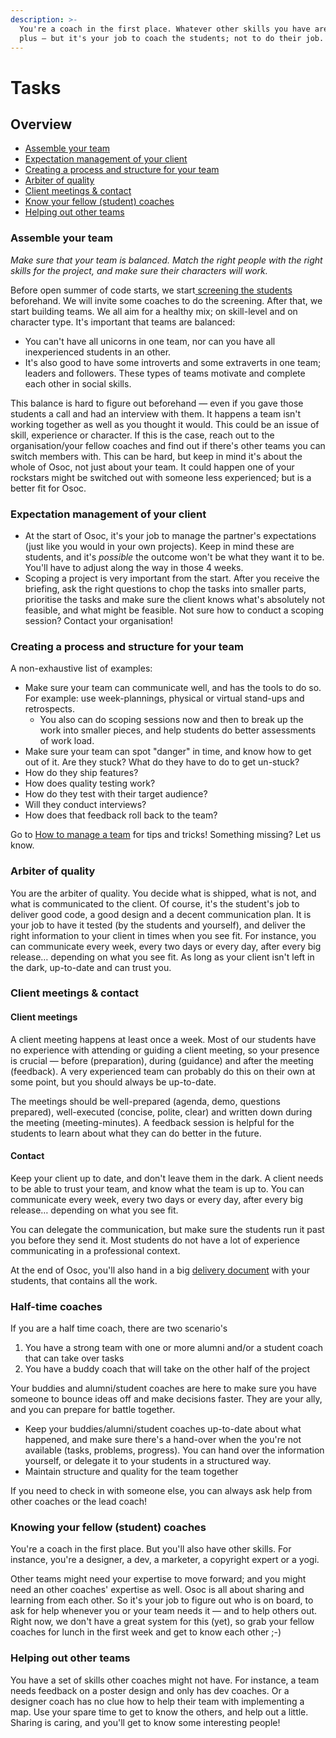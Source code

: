 ```yaml
---
description: >-
  You're a coach in the first place. Whatever other skills you have are a nice
  plus — but it's your job to coach the students; not to do their job.
---
```


# Tasks

## Overview

* [Assemble your team](tasks.md#assemble-your-team)
* [Expectation management of your client](tasks.md#expectation-management-of-your-client)
* [Creating a process and structure for your team](tasks.md#creating-a-process-and-structure-for-your-team)
* [Arbiter of quality](tasks.md#arbiter-of-quality)
* [Client meetings & contact](tasks.md#client-meetings-and-contact)
* [Know your fellow \(student\) coaches](tasks.md#knowing-your-fellow-student-and-assistant-coaches)
* [Helping out other teams](tasks.md#helping-out-other-teams)



### Assemble your team

_Make sure that your team is balanced. Match the right people with the right skills for the project, and make sure their characters will work._

Before open summer of code starts, we start[ screening the students](screening-students.md) beforehand. We will invite some coaches to do the screening. After that, we start building teams. We all aim for a healthy mix; on skill-level and on character type. It's important that teams are balanced:

* You can't have all unicorns in one team, nor can you have all inexperienced students in an other.
* It's also good to have some introverts and some extraverts in one team; leaders and followers. These types of teams motivate and complete each other in social skills.

This balance is hard to figure out beforehand — even if you gave those students a call and had an interview with them. It happens a team isn't working together as well as you thought it would. This could be an issue of skill, experience or character. If this is the case, reach out to the organisation/your fellow coaches and find out if there's other teams you can switch members with. This can be hard, but keep in mind it's about the whole of Osoc, not just about your team. It could happen one of your rockstars might be switched out with someone less experienced; but is a better fit for Osoc.

### Expectation management of your client

* At the start of Osoc, it's your job to manage the partner's expectations \(just like you would in your own projects\). Keep in mind these are students, and it's _possible_ the outcome won't be what they want it to be. You'll have to adjust along the way in those 4 weeks.
* Scoping a project is very important from the start. After you receive the briefing, ask the right questions to chop the tasks into smaller parts, prioritise the tasks and make sure the client knows what's absolutely not feasible, and what might be feasible. Not sure how to conduct a scoping session? Contact your organisation!

### Creating a process and structure for your team

A non-exhaustive list of examples:

* Make sure your team can communicate well, and has the tools to do so. For example: use week-plannings, physical or virtual stand-ups and retrospects. 
  * You also can do scoping sessions now and then to break up the work into smaller pieces, and help students do better assessments of work load.
* Make sure your team can spot "danger" in time, and know how to get out of it. Are they stuck? What do they have to do to get un-stuck?
* How do they ship features?
* How does quality testing work?
* How do they test with their target audience?
* Will they conduct interviews?
* How does that feedback roll back to the team?

Go to [How to manage a team](../../how-to-manage-a-team.md) for tips and tricks! Something missing? Let us know.

### Arbiter of quality

You are the arbiter of quality. You decide what is shipped, what is not, and what is communicated to the client. Of course, it's the student's job to deliver good code, a good design and a decent communication plan. It is your job to have it tested \(by the students and yourself\), and deliver the right information to your client in times when you see fit. For instance, you can communicate every week, every two days or every day, after every big release… depending on what you see fit. As long as your client isn't left in the dark, up-to-date and can trust you.

### Client meetings & contact

#### Client meetings

A client meeting happens at least once a week. Most of our students have no experience with attending or guiding a client meeting, so your presence is crucial — before \(preparation\), during \(guidance\) and after the meeting \(feedback\). A very experienced team can probably do this on their own at some point, but you should always be up-to-date.

The meetings should be well-prepared \(agenda, demo, questions prepared\), well-executed \(concise, polite, clear\) and written down during the meeting \(meeting-minutes\). A feedback session is helpful for the students to learn about what they can do better in the future.

#### Contact

Keep your client up to date, and don't leave them in the dark. A client needs to be able to trust your team, and know what the team is up to. You can communicate every week, every two days or every day, after every big release… depending on what you see fit. 

You can delegate the communication, but make sure the students run it past you before they send it. Most students do not have a lot of experience communicating in a professional context.

At the end of Osoc, you'll also hand in a big [delivery document](../../how-to-deliver-like-a-pro/) with your students, that contains all the work.

### Half-time coaches

If you are a half time coach, there are two scenario's

1. You have a strong team with one or more alumni and/or a student coach that can take over tasks
2. You have a buddy coach that will take on the other half of the project

Your buddies and alumni/student coaches are here to make sure you have someone to bounce ideas off and make decisions faster. They are your ally, and you can prepare for battle together.

* Keep your buddies/alumni/student coaches up-to-date about what happened, and make sure there's a hand-over when the you're not available \(tasks, problems, progress\). You can hand over the information yourself, or delegate it to your students in a structured way.
* Maintain structure and quality for the team together

If you need to check in with someone else, you can always ask help from other coaches or the lead coach!

### Knowing your fellow \(student\) coaches

You're a coach in the first place. But you'll also have other skills. For instance, you're a designer, a dev, a marketer, a copyright expert or a yogi.

Other teams might need your expertise to move forward; and you might need an other coaches' expertise as well. Osoc is all about sharing and learning from each other. So it's your job to figure out who is on board, to ask for help whenever you or your team needs it — and to help others out. Right now, we don't have a great system for this \(yet\), so grab your fellow coaches for lunch in the first week and get to know each other ;-\)

### Helping out other teams

You have a set of skills other coaches might not have. For instance, a team needs feedback on a poster design and only has dev coaches. Or a designer coach has no clue how to help their team with implementing a map. Use your spare time to get to know the others, and help out a little. Sharing is caring, and you'll get to know some interesting people!

